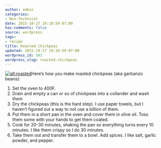 ```yaml
---
author: admin
categories:
- Non-Technical
date: 2015-10-27 19:10:59-07:00
has-comments: false
source: wordpress
tags:
- recipe
title: Roasted Chickpeas
updated: 2015-10-27 19:10:59-07:00
wordpress_id: 341
wordpress_slug: roasted-chickpeas
---
```

[![alt:roasted](/wp-content/uploads/2015/10/roasted-300x264.jpg)](/wp-content/uploads/2015/10/roasted.jpg)Here’s how you make roasted chickpeas (aka garbanzo beans):

1.  Set the oven to 400F.
2.  Drain and empty a can or so of chickpeas into a collander and wash them
3.  Dry the chickpeas (this is the hard step). I use paper towels, but I haven’t figured out a way to not use a billion of them.
4.  Put them in a short pan in the oven and cover them in olive oil. Toss them some with your hands to get them coated.
5.  Cook for 20-30 minutes, shaking the pan so everything turns every 10 minutes. I like them crispy so I do 30 minutes.
6.  Take them out and transfer them to a bowl. Add spices. I like salt, garlic powder, and pepper.
